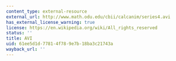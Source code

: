 ```yaml
---
content_type: external-resource
external_url: http://www.math.odu.edu/cbii/calcanim/series4.avi
has_external_license_warning: true
license: https://en.wikipedia.org/wiki/All_rights_reserved
status: ''
title: AVI
uid: 61ee5d1d-7781-4f78-9e7b-18ba3c21743a
wayback_url: ''
---
```

